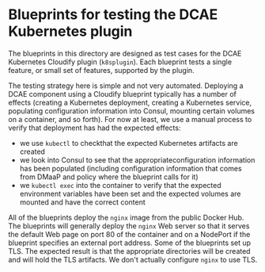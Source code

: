 # Blueprints for testing the DCAE Kubernetes plugin
The blueprints in this directory are designed as test cases for the DCAE
Kubernetes Cloudify plugin (`k8splugin`).  Each blueprint tests a single
feature, or small set of features, supported by the plugin.

The testing strategy here is simple and not very automated.  Deploying a DCAE
component using a Cloudify blueprint typically has a number of effects (creating a
Kubernetes deployment, creating a Kubernetes service, populating configuration information
into Consul, mounting certain volumes on a container, and so forth).  For now at least, we use a
manual process to verify that deployment has had the expected effects:
- we use `kubectl` to checkthat the expected Kubernetes artifacts are created
-  we look into Consul to see that the appropriateconfiguration information has been populated (including configuration information that comes
from DMaaP and policy where the blueprint calls for it)
- we `kubectl exec` into the container to verify that the expected environment variables have been set and the expected volumes are mounted and have the correct content

All of the blueprints deploy the `nginx` image from the public Docker Hub.  The blueprints
will generally deploy the `nginx` Web server so that it serves the default Web page on port 80
of the container and on a NodePort if the blueprint specifies an external port address.
Some of the blueprints set up TLS.  The expected result is that the appropriate directories
will be created and will hold the TLS artifacts.   We don't actually configure `nginx` to use
TLS.